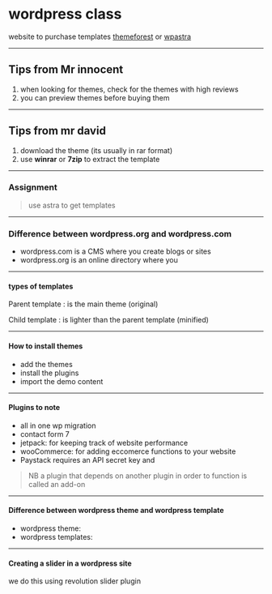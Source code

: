 # wordpress class

website to purchase templates [themeforest](https://themeforest.net)
or [wpastra](https://wpastra.com)

---

## Tips from Mr innocent

1. when looking for themes, check for the themes with high reviews
2. you can preview themes before buying them 

---

## Tips from mr david

1. download the theme (its usually in rar format)
2. use **winrar** or **7zip** to extract the template

---

### Assignment

> use astra to get templates

---

### Difference between wordpress.org and wordpress.com

* wordpress.com is a CMS where you create blogs or sites
* wordpress.org is an online directory where you

---

#### types of templates

Parent template
: is the main theme (original)

Child template
: is lighter than the parent template (minified)

---

#### How to install themes

* add the themes
* install the plugins
* import the demo content

---

#### Plugins to note

* all in one wp migration
* contact form 7
* jetpack: for keeping track of website performance
* wooCommerce: for adding eccomerce functions to your website
* Paystack requires an API secret key and

> NB a plugin that depends on another plugin in order to function is called an add-on

---

#### Difference between wordpress theme and wordpress template

* wordpress theme:
* wordpress templates:

---

#### Creating a slider in a wordpress site

we do this using revolution slider plugin
